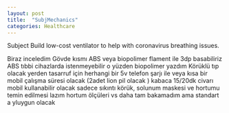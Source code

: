 ```yaml
---
layout: post
title:  "SubjMechanics"
categories: Healthcare
---
```


Subject 
Build low-cost ventilator to help with coronavirus breathing issues.

Biraz inceledim 
Gövde kısmı ABS veya biopolimer flament ile 3dp basabiliriz ABS tıbbi cihazlarda istenmeyebilir o yüzden biopolimer yazdım 
Körüklü tıp olacak yerden tasarruf için herhangi bir 5v telefon şarjı ile veya kısa bir mobil çalışma süresi olacak (2adet lion pil olacak ) kabaca 15/20dk civarı mobil kullanabilir olacak sadece sıkıntı körük, solunum maskesi ve hortumu temin edilmesi lazım hortum ölçüleri  vs daha tam bakamadım ama standart a yluygun olacak

